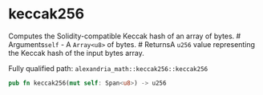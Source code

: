 # keccak256

Computes the Solidity-compatible Keccak hash of an array of bytes.  # Arguments`self` - A `Array<u8>` of bytes.  # ReturnsA `u256` value representing the Keccak hash of the input bytes array.

Fully qualified path: `alexandria_math::keccak256::keccak256`

```rust
pub fn keccak256(mut self: Span<u8>) -> u256
```

